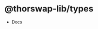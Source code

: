 # @thorswap-lib/types

- [Docs](https://docs.thorswap.finance/swapkit-docs/references/swapkit-sdk-methods/types)
